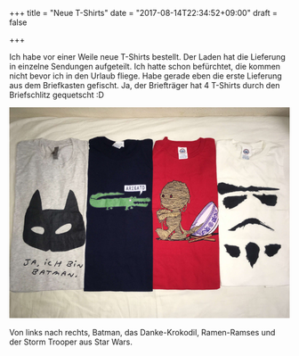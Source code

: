 +++
title = "Neue T-Shirts"
date = "2017-08-14T22:34:52+09:00"
draft = false

+++

Ich habe vor einer Weile neue T-Shirts bestellt. Der Laden hat die Lieferung in
einzelne Sendungen aufgeteilt. Ich hatte schon befürchtet, die kommen nicht
bevor ich in den Urlaub fliege. Habe gerade eben die erste Lieferung aus dem
Briefkasten gefischt. Ja, der Briefträger hat 4 T-Shirts durch den Briefschlitz
gequetscht :D

![Neue T-Shirts](/img/2017_08_14/shirts.jpg)

Von links nach rechts, Batman, das Danke-Krokodil, Ramen-Ramses und der
Storm Trooper aus Star Wars.
